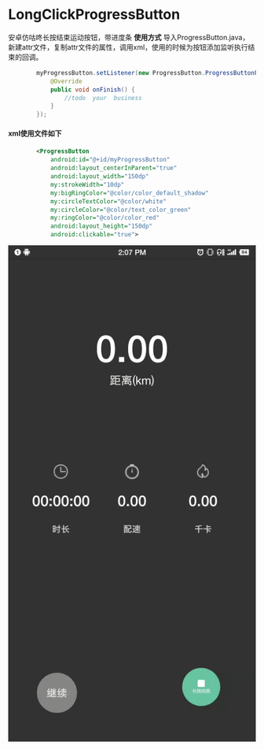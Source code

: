 # LongClickProgressButton
安卓仿咕咚长按结束运动按钮，带进度条
**使用方式**
导入ProgressButton.java，新建attr文件，复制attr文件的属性，调用xml，使用的时候为按钮添加监听执行结束的回调。
```java
        myProgressButton.setListener(new ProgressButton.ProgressButtonFinishCallback() {
            @Override
            public void onFinish() {
                //todo  your  business
            }
        });
```

#### xml使用文件如下
```xml
        <ProgressButton
            android:id="@+id/myProgressButton"
            android:layout_centerInParent="true"
            android:layout_width="150dp"
            my:strokeWidth="10dp"
            my:bigRingColor="@color/color_default_shadow"
            my:circleTextColor="@color/white"
            my:circleColor="@color/text_color_green"
            my:ringColor="@color/color_red"
            android:layout_height="150dp"
            android:clickable="true">
```
![](https://github.com/iamsyber/LongClickProgressButton/blob/master/screen_shot/screen_shoot.gif?raw=true)
